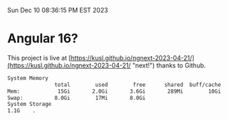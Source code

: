 Sun Dec 10 08:36:15 PM EST 2023

# Angular 16?


This project is live at [https://kusl.github.io/ngnext-2023-04-21/](https://kusl.github.io/ngnext-2023-04-21/ "next!") thanks to Github.

```bash
System Memory
               total        used        free      shared  buff/cache   available
Mem:            15Gi       2.0Gi       3.6Gi       289Mi        10Gi        13Gi
Swap:          8.0Gi        17Mi       8.0Gi
System Storage
1.1G	.
```
```bash
